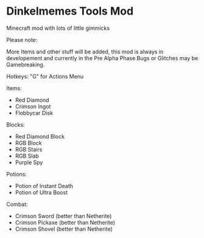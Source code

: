 # Dinkelmemes Tools Mod
Minecraft mod with lots of little gimmicks

Please note:

More Items and other stuff will be added,
this mod is always in developement and currently in the Pre Alpha Phase
Bugs or Glitches may be Gamebreaking.

Hotkeys:
"G" for Actions Menu


Items:
- Red Diamond
- Crimson Ingot
- Flobbycar Disk

Blocks:
- Red Diamond Block
- RGB Block
- RGB Stairs          
- RGB Slab            
- Purple Spy

Potions:
- Potion of Instant Death
- Potion of Ultra Boost

Combat:
- Crimson Sword (better than Netherite)
- Crimson Pickaxe (better than Netherite)
- Crimson Shovel (better than Netherite)
